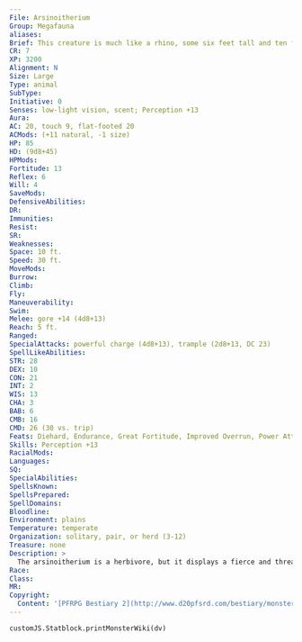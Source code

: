 ```yaml
---
File: Arsinoitherium
Group: Megafauna
aliases: 
Brief: This creature is much like a rhino, some six feet tall and ten feet long, with a pair of massive, knife-like horns curving up from its nose.
CR: 7
XP: 3200
Alignment: N
Size: Large
Type: animal
SubType: 
Initiative: 0
Senses: low-light vision, scent; Perception +13
Aura: 
AC: 20, touch 9, flat-footed 20
ACMods: (+11 natural, -1 size)
HP: 85
HD: (9d8+45)
HPMods: 
Fortitude: 13
Reflex: 6
Will: 4
SaveMods: 
DefensiveAbilities: 
DR: 
Immunities: 
Resist: 
SR: 
Weaknesses: 
Space: 10 ft.
Speed: 30 ft.
MoveMods: 
Burrow: 
Climb: 
Fly: 
Maneuverability: 
Swim: 
Melee: gore +14 (4d8+13)
Reach: 5 ft.
Ranged: 
SpecialAttacks: powerful charge (4d8+13), trample (2d8+13, DC 23)
SpellLikeAbilities: 
STR: 28
DEX: 10
CON: 21
INT: 2
WIS: 13
CHA: 3
BAB: 6
CMB: 16
CMD: 26 (30 vs. trip)
Feats: Diehard, Endurance, Great Fortitude, Improved Overrun, Power Attack
Skills: Perception +13
RacialMods: 
Languages: 
SQ: 
SpecialAbilities: 
SpellsKnown: 
SpellsPrepared: 
SpellDomains: 
Bloodline: 
Environment: plains
Temperature: temperate
Organization: solitary, pair, or herd (3-12)
Treasure: none
Description: >
  The arsinoitherium is a herbivore, but it displays a fierce and threatening behavior when it perceives danger: bellowing, stamping, and tossing its head. Threats that do not recede from such warnings are met with a fierce bellow and a charge.  ARSINOITHERIUM COMPANIONS  Starting Statistics: Size Medium; Speed 30 ft.; AC +4 natural; Attack gore (1d8); Ability Scores Str 14, Dex 12, Con 15, Int 2, Wis 13, Cha 3; Special Qualities low-light vision, scent.  7th-Level Adv.: Size Large; AC +2 natural; Attack gore (2d8); Ability Scores Str +8, Dex -2, Con +4; Special Qualities powerful charge (2d8), trample.
Race: 
Class: 
MR: 
Copyright:
  Content: '[PFRPG Bestiary 2](http://www.d20pfsrd.com/bestiary/monster-listings/animals/arsinoitherium)'
---
```

```dataviewjs
customJS.Statblock.printMonsterWiki(dv)
```

